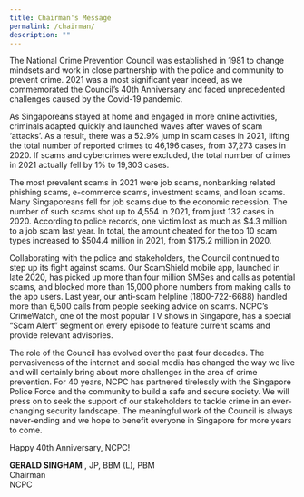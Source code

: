 ```yaml
---
title: Chairman's Message
permalink: /chairman/
description: ""
---
```

The National Crime Prevention Council was established in 1981 to change mindsets and work in close partnership with the police and community to prevent crime. 2021 was a most significant year indeed, as we commemorated the Council’s 40th Anniversary and faced unprecedented challenges caused by the Covid-19 pandemic.

As Singaporeans stayed at home and engaged in more online activities, criminals adapted quickly and launched waves after waves of scam ‘attacks’. As a result, there was a 52.9% jump in scam cases in 2021, lifting the total number of reported crimes to 46,196 cases, from 37,273 cases in 2020. If scams and cybercrimes were excluded, the total number of crimes in 2021 actually fell by 1% to 19,303 cases.

The most prevalent scams in 2021 were job scams, nonbanking related phishing scams, e-commerce scams, investment scams, and loan scams. Many Singaporeans fell for job scams due to the economic recession. The number of such scams shot up to 4,554 in 2021, from just 132 cases in 2020. According to police records, one victim lost as much as $4.3 million to a job scam last year. In total, the amount cheated for the top 10 scam types increased to $504.4 million in 2021, from $175.2 million in 2020.

Collaborating with the police and stakeholders, the Council continued to step up its fight against scams. Our ScamShield mobile app, launched in late 2020, has picked up more than four million SMSes and calls as potential scams, and blocked more than 15,000 phone numbers from making calls to the app users. Last year, our anti-scam helpline (1800-722-6688) handled more than 6,500 calls from people seeking advice on scams. NCPC’s CrimeWatch, one of the most popular TV shows in Singapore, has a special “Scam Alert” segment on every episode to feature current scams and provide relevant advisories.

The role of the Council has evolved over the past four decades. The pervasiveness of the internet and social media has changed the way we live and will certainly bring about more challenges in the area of crime prevention. For 40 years, NCPC has partnered tirelessly with the Singapore Police Force and the community to build a safe and secure society. We will press on to seek the support of our stakeholders to tackle crime in an ever-changing security landscape. The meaningful work of the Council is always never-ending and we hope to benefit everyone in Singapore for more years to come.

Happy 40th Anniversary, NCPC!

**GERALD SINGHAM** , JP, BBM (L), PBM  
Chairman  
NCPC